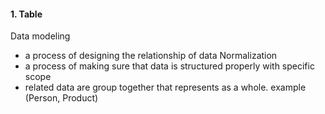 
#### 1. Table
Data modeling
- a process of designing the relationship of data
Normalization
- a process of making sure that data is structured properly with specific scope
- related data are group together that represents as a whole. example (Person, Product)